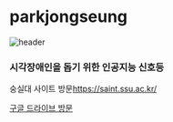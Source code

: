 # parkjongseung
![header](https://capsule-render.vercel.app/api?type=rect&height=300&text=인공지능%20신호등&fontAlign=30&stroke=00FF00&strokeWidth=2)

### 시각장애인을 돕기 위한 인공지능 신호등
숭실대 사이트 방문<https://saint.ssu.ac.kr/>


[구글 드라이브 방문](https://drive.google.com/)

